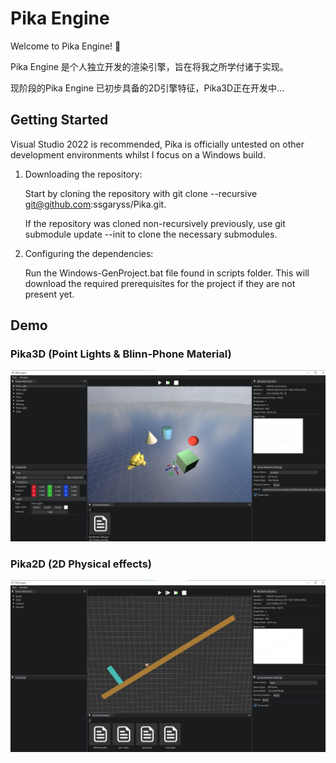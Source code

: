 # Pika Engine
Welcome to Pika Engine! 🎉

Pika Engine 是个人独立开发的渲染引擎，旨在将我之所学付诸于实现。

现阶段的Pika Engine 已初步具备的2D引擎特征，Pika3D正在开发中...
## Getting Started
Visual Studio 2022 is recommended, Pika is officially untested on other development environments whilst I focus on a Windows build.

1. Downloading the repository:
   
   Start by cloning the repository with git clone --recursive git@github.com:ssgaryss/Pika.git.
   
   If the repository was cloned non-recursively previously, use git submodule update --init to clone the necessary submodules.

3. Configuring the dependencies:
   
   Run the Windows-GenProject.bat file found in scripts folder. This will download the required prerequisites for the project if they are not present yet.
## Demo
### Pika3D (Point Lights & Blinn-Phone Material)
![Point Lights & Blinn-Phone Material.](examples/Demo3D_Blinn-Phone.png)
### Pika2D (2D Physical effects)
![2D Physical effects.](examples/Demo2D_Physics2D.png)
   
